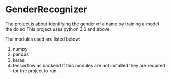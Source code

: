 # GenderRecognizer
The project is about identifying the gender of a name by training a model the do so
This project uses python 3.6 and above

The modules used are listed below:
1. numpy
2. pandas
3. keras
4. tensorflow as backend
If this modules are not installed they are required for the project to run.
